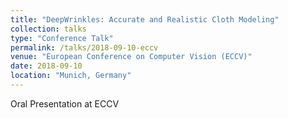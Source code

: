 ```yaml
---
title: "DeepWrinkles: Accurate and Realistic Cloth Modeling"
collection: talks
type: "Conference Talk"
permalink: /talks/2018-09-10-eccv
venue: "European Conference on Computer Vision (ECCV)"
date: 2018-09-10
location: "Munich, Germany"
---
```

Oral Presentation at ECCV
